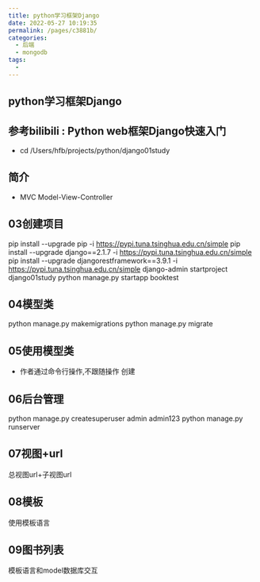 ```yaml
---
title: python学习框架Django
date: 2022-05-27 10:19:35
permalink: /pages/c3881b/
categories:
  - 后端
  - mongodb
tags:
  - 
---
```




## python学习框架Django

## 参考bilibili : Python web框架Django快速入门
- cd /Users/hfb/projects/python/django01study


## 简介
- MVC Model-View-Controller

## 03创建项目
pip install --upgrade pip -i https://pypi.tuna.tsinghua.edu.cn/simple
pip install --upgrade django==2.1.7 -i https://pypi.tuna.tsinghua.edu.cn/simple
pip install --upgrade djangorestframework==3.9.1 -i https://pypi.tuna.tsinghua.edu.cn/simple
django-admin startproject django01study
python manage.py startapp booktest

## 04模型类
python manage.py makemigrations 
python manage.py migrate

## 05使用模型类
- 作者通过命令行操作,不跟随操作
创建

## 06后台管理
python manage.py createsuperuser
admin
admin123
python manage.py runserver

## 07视图+url
总视图url+子视图url
## 08模板
使用模板语言
## 09图书列表
模板语言和model数据库交互
